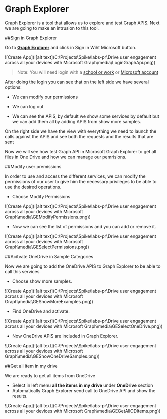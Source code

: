 # Graph Explorer

Graph Explorer is a tool that allows us to explore and test Graph APIS.
Next we are going to make an intrusion to this tool.

##Sign in Graph Explorer

Go to **[Graph Explorer](https://developer.microsoft.com/en-us/graph/graph-explorer)** and click in Sign in Wiht Microsoft button. 

![Create App](![alt text](C:\Projects\Spike\labs-pr\Drive user engagement across all your devices with Microsoft Graph\media\LoginGraphApi.png))


> Note: You will need login with a [school or work](https://developer.microsoft.com/en-us/office/dev-program) or [Microsoft account](https://signup.live.com/signup?wa=wsignin1.0&ct=1473983465&rver=6.6.6556.0&wp=MBI_SSL&wreply=https://outlook.live.com/owa/&id=292841&CBCXT=out&cobrandid=90015&bk=1473983466&uiflavor=web&uaid=3b7bae8746264c1bacf1db2b315745cc&mkt=EN-US&lc=1033&lic=1)

After doing the login you can see that on the left side we have several options:


- We can modify our permissions


- We can log out


- We can see the APIS, by default we show some services by default but we can add them all by adding APIS from show more samples.

On the right side we have the view with everything we need to launch the calls against the APIS and see both the requests and the results that are sent

Now we will see how test Graph API in Microsoft Graph Explorer to get all files in One Drive and how we can manage our pemrisions.

##Modify user premissions

In order to use and access the different services, we can modify the permissions of our user to give him the necessary privileges to be able to use the desired operations.

- Choose Modify Permissions

![Create App](![alt text](C:\Projects\Spike\labs-pr\Drive user engagement across all your devices with Microsoft Graph\media\GEModifyPermissions.png))


- Now we can see the list of permissions and you can add or remove it.

![Create App](![alt text](C:\Projects\Spike\labs-pr\Drive user engagement across all your devices with Microsoft Graph\media\GESelectPermissions.png))


##Acitvate OneDrive in Sample Categories

Now we are going to add the OneDrive APIS to Graph Explorer to be able to call this services



- Choose show more samples.

![Create App](![alt text](C:\Projects\Spike\labs-pr\Drive user engagement across all your devices with Microsoft Graph\media\GEShowMoreExamples.png))


- Find OneDrive and activate. 

![Create App](![alt text](C:\Projects\Spike\labs-pr\Drive user engagement across all your devices with Microsoft Graph\media\GESelectOneDrive.png))


- Now OneDrive APIS are included in Graph Explorer.

![Create App](![alt text](C:\Projects\Spike\labs-pr\Drive user engagement across all your devices with Microsoft Graph\media\GEShowOneDriveSamples.png))


##Get all item in my drive

We are ready to get all items from OneDrive

- Select in left menu **all the items in my drive** under **OneDrive** section
- Automatically Graph Explorer send call to OneDrive API and show the results.

![Create App](![alt text](C:\Projects\Spike\labs-pr\Drive user engagement across all your devices with Microsoft Graph\media\GEGetAllODItems.png))
